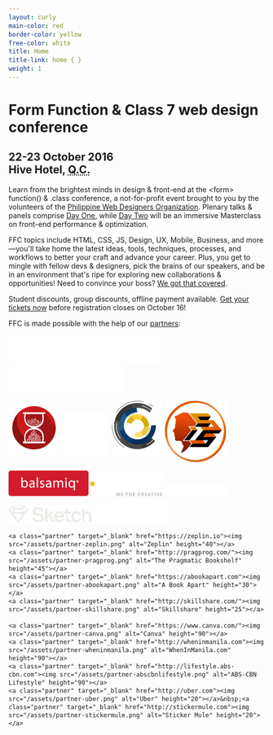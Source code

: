 ```yaml
---
layout: curly
main-color: red
border-color: yellow
free-color:	white
title: Home
title-link: home { }
weight: 1
---
```


# Form Function & Class&nbsp;7 web&nbsp;design conference

## 22-23 October 2016 <br> Hive Hotel, <abbr title="Quezon City">Q.C.</abbr>

Learn from the brightest minds in design & front-end at the \<form\> function() & .class conference, a not-for-profit event brought to you by the volunteers of the <a href="http://pwdo.org">Philippine Web Designers Organization</a>. Plenary talks & panels comprise <a href="/speakers/">Day One</a>, while <a href="/masterclass/">Day Two</a> will be an immersive Masterclass on front-end performance & optimization.

FFC topics include HTML, CSS, JS, Design, UX, Mobile, Business, and more—you'll take home the latest ideas, tools, techniques, processes, and workflows to better your craft and advance your career. Plus, you get to mingle with fellow devs & designers, pick the brains of our speakers, and be in an environment that's ripe for exploring new collaborations & opportunities! Need to convince your boss? <a href="/convince/">We got that covered</a>.

Student discounts, group discounts, offline payment available. <a target="_blank" href="https://www.eventbrite.com/e/form-function-class-7-conference-tickets-24640606718#tickets">Get your tickets now</a> before registration closes on October 16!

<p id="sponsors">FFC is made possible with the help of our <a target="_blank" href="sponsor.pdf">partners</a>:</p>

<p class="sponsor-row">
    <a class="partner" target="_blank" href="https://www.pangalan.com"><img src="/assets/partner-pangalan.png" alt="Pangalan.com" height="60"></a>
    <a class="partner" target="_blank" href="https://www.z.com"><img src="/assets/partner-z.png" alt="Z.com" height="50"></a>
</p>

<p class="sponsor-row">
    <a class="partner" target="_blank" href="https://www.facebook.com/ustcodec/"><img src="/assets/partner-ustcodec.png" alt="UST Coders Development Circle" height="120"></a>
    <a class="partner" target="_blank" href="https://www.facebook.com/TomasinoWeb/"><img src="/assets/partner-usttomasinoweb.png" alt="UST TomasinoWeb" height="100"></a>
    <a class="partner" target="_blank" href="http://dlsu-lscs.org/"><img src="/assets/partner-lscs.png" alt="DLSU La Salle Computer Society" height="120"></a>
    <a class="partner" target="_blank" href="https://www.facebook.com/USTInformationSystemsSociety/"><img src="/assets/partner-ustiss.png" alt="UST Information Systems Society" height="120"></a>
</p>
<p class="sponsor-row">
    <a class="partner" target="_blank" href="https://balsamiq.com/"><img src="/assets/partner-balsamiq.png" alt="Balsamiq" height="50"></a>
    <a class="partner" target="_blank" href="https://web.design/"><img src="/assets/partner-dotdesign.png" alt=".design" height="50"></a> 
    <a class="partner" target="_blank" href="http://www.axure.com/"><img src="/assets/partner-axure.png" alt="Axure" height="25"></a> 
    <a class="partner" target="_blank" href="https://sketchapp.com/"><img src="/assets/partner-sketch.png" alt="Sketch" height="35"></a> 
    <a class="partner" target="_blank" href="http://www.teradoor.com/"><img src="/assets/partner-teradoor.png" alt="Teradoor" height="50"></a>     
    
    <a class="partner" target="_blank" href="https://zeplin.io"><img src="/assets/partner-zeplin.png" alt="Zeplin" height="40"></a> 
    <a class="partner" target="_blank" href="http://pragprog.com/"><img src="/assets/partner-pragprog.png" alt="The Pragmatic Bookshelf" height="45"></a> 
    <a class="partner" target="_blank" href="https://abookapart.com"><img src="/assets/partner-abookapart.png" alt="A Book Apart" height="30"></a> 
    <a class="partner" target="_blank" href="http://skillshare.com/"><img src="/assets/partner-skillshare.png" alt="Skillshare" height="25"></a>   

    <a class="partner" target="_blank" href="https://www.canva.com/"><img src="/assets/partner-canva.png" alt="Canva" height="90"></a> 
    <a class="partner" target="_blank" href="http://wheninmanila.com"><img src="/assets/partner-wheninmanila.png" alt="WhenInManila.com" height="90"></a> 
    <a class="partner" target="_blank" href="http://lifestyle.abs-cbn.com"><img src="/assets/partner-abscbnlifestyle.png" alt="ABS-CBN Lifestyle" height="90"></a> 
    <a class="partner" target="_blank" href="http://uber.com"><img src="/assets/partner-uber.png" alt="Uber" height="20"></a>&nbsp;<a class="partner" target="_blank" href="http://stickermule.com"><img src="/assets/partner-stickermule.png" alt="Sticker Mule" height="20"></a> 
</p>
